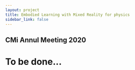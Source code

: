```yaml
---
layout: project
title: Embodied Learning with Mixed Reality for physics
sidebar_link: false
---
```



## CMi Annul Meeting 2020
# To be done...
<!--
## SIGGRAPH 2020
# CNNs on Surfaces using Rotation-Equivariant Features
[Ruben Wiersma](https://rubenwiersma.nl/), [Elmar Eisemann](http://graphics.tudelft.nl/~eisemann/), and [Klaus Hildebrandt](http://graphics.tudelft.nl/~klaus/)<br />
Delft University of Technology

<img src="assets/img/publications/hsn_abstract.jpg" class="featured" width="80%">

<a id="github-link"
      class="icon" title="HSN Github Repo" aria-label="Github Project"
      href="https://github.com/rubenwiersma/hsn" target="_blank">
    <i class="fa fa-2x fa-github"></i> Code + datasets</a>&nbsp;&nbsp;
<a id="presentation-link"
      class="icon" title="HSN Presentation" aria-label="Presentation"
      href="https://youtu.be/kg1wRBGUYqk" target="_blank">
    <i class="fa fa-2x fa-film"></i> Presentation</a>&nbsp;&nbsp;
<a id="pdf-link"
      class="icon" title="HSN PDF" aria-label="PDF link"
      href="/assets/pdf/CNNs_Surfaces_Rotation_Equivariant_Features.pdf" target="_blank">
    <i class="fa fa-2x fa-file-pdf-o"></i> Paper PDF</a>&nbsp;&nbsp;
<a id="pdf-link"
      class="icon" title="Cite" aria-label="Cite"
      href="#cite">
    <i class="fa fa-2x fa-quote-right"></i> Cite</a>

## Abstract
This paper is concerned with a fundamental problem in geometric deep learning that arises in the construction of convolutional neural networks on surfaces. Due to curvature, the transport of filter kernels on surfaces results in a rotational ambiguity, which prevents a uniform alignment of these kernels on the surface. We propose a network architecture for surfaces that consists of vector-valued, rotation-equivariant features. The equivariance property makes it possible to locally align features, which were computed in arbitrary coordinate systems, when aggregating features in a convolution layer. The resulting network is agnostic to the choices of coordinate systems for the tangent spaces on the surface. We implement our approach for triangle meshes. Based on circular harmonic functions, we introduce convolution filters for meshes that are rotation-equivariant at the discrete level. We evaluate the resulting networks on shape correspondence and shape classifications tasks and compare their performance to other approaches.

## Summary

### Rotation ambiguity

<p><img src="/assets/img/publications/hsn/rotationambiguity.gif" style="float: right">After the succes of deep learning on images, researchers have worked to generalise deep learning to graphs and manifolds. One of the approaches for manifolds is based on charting. Charting-based methods learn a kernel in the tangent plane, and apply it to a surface with a mapping, like the Riemannian exponential map (chart).<br /><br />Each of these charting-based methods faces the problem that there is no global coordinate system to align filters to in the tangent plane. We call this problem <i>rotation ambiguity</i>.</p>

### Different locations, different rotations

Previous approaches either solve rotation ambiguity by aligning kernels to a smoothed field (e.g., principal curvature direction), or applying the kernel at multiple directions and taking the maximum activation within or at the end of the network. The latter seems inefficient, since the network has to compute and store multiple rotated copies of each kernel. Both approaches have a hard time accurately relating points that lie further away from each other, as the difference between coordinate systems grows.

<img src="/assets/img/publications/hsn/orientations.png" style="margin: 0 auto" width="500px">

### Our solution
Inspired by research on rotation-invariant learning on images [Worrall et al. 2017], we provide a fundamental solution to the rotation ambiguity problem by restricting our kernels to circular harmonics. The resulting complex features are organized in streams of rotation order (see teaser image). Our networks employ rotation orders 0, being rotation-invariant (left), and 1, being rotation-equivariant (right).

<img src="/assets/img/publications/hsn/rotation_orders.gif" style="margin: 0 auto">

The result is a network that is invariant to choices of coordinate systems within the tangent plane.

### Parallel transport

But wait, rotation-equivariant features are encoded using a coordinate system and this encoding changes with the chosen coordinate system. We correctly propagate these features with parallel transport along shortest geodesics. This transport amounts to a rotation, which can be directly applied to the rotation-equivariant features.

<img src="/assets/img/publications/hsn/paralleltransport.gif" style="margin: 0 auto">

## Results

We evaluated our network on multiple tasks (classification, segmentation, correspondence) using a U-ResNet architecture (see the paper for details). The results show improved performance.

<img src="/assets/img/publications/hsn/errormap_faust.png" width="45%" style="float: left"><img src="/assets/img/publications/hsn/classification_samples.png" width="45%" style="float: right">

By visualising the features as tangent vectors on the surface, we get a glimpse into what our network learns. These features from the rotation-equivariant stream in the second-to-last layer clearly activate on legs and hands, irregardless of deformation:

<img src="/assets/img/publications/hsn/shapeseg_vis.png" style="margin: 0 auto" width="60%">

## Learn more

Find out more about our technique in our paper, or come see our (virtual) presentation at SIGGRAPH 2020.

<a id="github-link"
      class="icon" title="HSN Github Repo" aria-label="Github Project"
      href="https://github.com/rubenwiersma/hsn" target="_blank">
    <i class="fa fa-2x fa-github"></i> Code + datasets</a>&nbsp;&nbsp;
<a id="presentation-link"
      class="icon" title="HSN Presentation" aria-label="Presentation"
      href="https://youtu.be/kg1wRBGUYqk" target="_blank">
    <i class="fa fa-2x fa-film"></i> Presentation</a>&nbsp;&nbsp;
<a id="pdf-link"
      class="icon" title="HSN PDF" aria-label="PDF link"
      href="/assets/pdf/CNNs_Surfaces_Rotation_Equivariant_Features.pdf" target="_blank">
    <i class="fa fa-2x fa-file-pdf-o"></i> Paper PDF</a>&nbsp;&nbsp;
<a id="pdf-link"
      class="icon" title="Cite" aria-label="Cite"
      href="#cite">
    <i class="fa fa-2x fa-quote-right"></i> Cite</a>
## Contact
r.t.wiersma [at] tudelft.nl, k.a.hildebrandt [at] tudelft.nl

<a href="http://graphics.tudelft.nl" target="_blank">Computer Graphics and Visualization group TU Delft</a>

## Cite
```
@Article{Wiersma2020,
  author    = {Ruben Wiersma, Elmar Eisemann, Klaus Hildebrandt},
  journal   = {Transactions on Graphics},
  title     = {CNNs on Surfaces using Rotation-Equivariant Features},
  year      = {2020},
  month     = jul,
  number    = {4},
  volume    = {39},
  doi       = {10.1145/3386569.3392437},
  publisher = {ACM},
}
```
-->